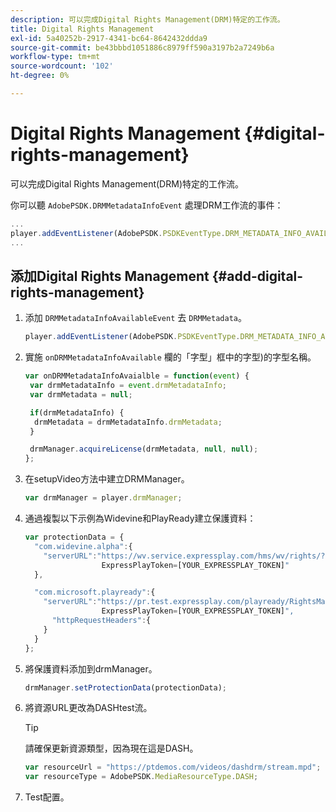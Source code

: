 ```yaml
---
description: 可以完成Digital Rights Management(DRM)特定的工作流。
title: Digital Rights Management
exl-id: 5a40252b-2917-4341-bc64-8642432ddda9
source-git-commit: be43bbbd1051886c8979ff590a3197b2a7249b6a
workflow-type: tm+mt
source-wordcount: '102'
ht-degree: 0%

---
```


# Digital Rights Management {#digital-rights-management}

可以完成Digital Rights Management(DRM)特定的工作流。

你可以聽 `AdobePSDK.DRMMetadataInfoEvent` 處理DRM工作流的事件：

```js
... 
player.addEventListener(AdobePSDK.PSDKEventType.DRM_METADATA_INFO_AVAILABLE, onDRMMetadataInfoAvailable);
...
```

## 添加Digital Rights Management {#add-digital-rights-management}

1. 添加 `DRMMetadataInfoAvailableEvent` 去 `DRMMetadata`。

   ```js
   player.addEventListener(AdobePSDK.PSDKEventType.DRM_METADATA_INFO_AVAILABLE, onDRMMetadataInfoAvaialble);
   ```

1. 實施 `onDRMMetadataInfoAvailable` 欄的「字型」框中的字型)的字型名稱。

   ```js
   var onDRMMetadataInfoAvaialble = function(event) { 
    var drmMetadataInfo = event.drmMetadataInfo; 
    var drmMetadata = null; 
   
    if(drmMetadataInfo) { 
     drmMetadata = drmMetadataInfo.drmMetadata; 
    } 
   
    drmManager.acquireLicense(drmMetadata, null, null); 
   };
   ```

1. 在setupVideo方法中建立DRMManager。

   ```js
   var drmManager = player.drmManager;
   ```

1. 通過複製以下示例為Widevine和PlayReady建立保護資料：

   ```js
   var protectionData = { 
     "com.widevine.alpha":{ 
       "serverURL":"https://wv.service.expressplay.com/hms/wv/rights/? 
                    ExpressPlayToken=[YOUR_EXPRESSPLAY_TOKEN]"  
     }, 
   
     "com.microsoft.playready":{ 
       "serverURL":"https://pr.test.expressplay.com/playready/RightsManager.asmx? 
                    ExpressPlayToken=[YOUR_EXPRESSPLAY_TOKEN]", 
         "httpRequestHeaders":{ 
       } 
     } 
   };
   ```

1. 將保護資料添加到drmManager。

   ```js
   drmManager.setProtectionData(protectionData);
   ```

1. 將資源URL更改為DASHtest流。

   >[!TIP]
   >
   >請確保更新資源類型，因為現在這是DASH。

   ```js
   var resourceUrl = "https://ptdemos.com/videos/dashdrm/stream.mpd"; 
   var resourceType = AdobePSDK.MediaResourceType.DASH;
   ```

1. Test配置。
